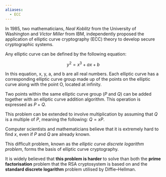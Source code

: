 ```yaml
---
aliases:
  - ECC
---
```

In 1985, two mathematicians, *Neal Koblitz* from the University of Washington and *Victor Miller* from IBM, independently proposed the application of elliptic curve cryptography (ECC) theory to develop secure cryptographic systems.

Any elliptic curve can be defined by the following equation:

$$y^2 = x^3 + ax + b$$

In this equation, x, y, a, and b are all real numbers. Each elliptic curve has a corresponding elliptic curve group made up of the points on the elliptic curve along with the point O, located at infinity.

Two points within the same elliptic curve group ($P$ and $Q$) can be added together with an elliptic curve addition algorithm. This operation is expressed as $P + Q$.

This problem can be extended to involve multiplication by assuming that $Q$ is a multiple of $P$, meaning the following: $Q = xP$.

Computer scientists and mathematicians believe that it is extremely hard to find $x$, even if $P$ and $Q$ are already known. 

This difficult problem, known as the *elliptic curve discrete logarithm problem*, forms the basis of elliptic curve cryptography. 

It is widely believed that **this problem is harder** to solve than both the **prime factorisation** problem that the RSA cryptosystem is based on and the **standard discrete logarithm** problem utilised by Diffie–Hellman.